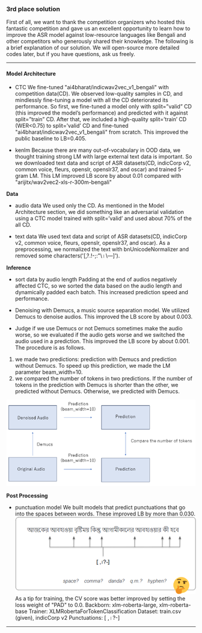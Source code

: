 ### 3rd place solution

First of all, we want to thank the competition organizers who hosted this fantastic competition and gave us an excellent opportunity to learn how to improve the ASR model against low-resource languages like Bengali and other competitors who generously shared their knowledge.
The following is a brief explanation of our solution. We will open-source more detailed codes later, but if you have questions, ask us freely.

---

#### Model Architecture

- CTC
  We fine-tuned "ai4bharat/indicwav2vec_v1_bengali" with competition data(CD).
  We observed low-quality samples in CD, and mindlessly fine-tuning a model with all the CD deteriorated its performance. So first, we fine-tuned a model only with split=”valid” CD (this improved the model’s performance) and predicted with it against split=”train” CD. After that, we included a high-quality split=’train’ CD (WER<0.75) to split=’valid’ CD and fine-tuned "ai4bharat/indicwav2vec_v1_bengali" from scratch.
  This improved the public baseline to LB=0.405.

- kenlm
  Because there are many out-of-vocabulary in OOD data, we thought training strong LM with large external text data is important. So we downloaded text data and script of ASR datasets(CD, indicCorp v2, common voice, fleurs, openslr, openslr37, and oscar) and trained 5-gram LM.
  This LM improved LB score by about 0.01 compared with "arijitx/wav2vec2-xls-r-300m-bengali"

<b>Data</b>

- audio data
  We used only the CD. As mentioned in the Model Architecture section, we did something like an adversarial validation using a CTC model trained with split=’valid’ and used about 70% of the all CD.

- text data
  We used text data and script of ASR datasets(CD, indicCorp v2, common voice, fleurs, openslr, openslr37, and oscar). As a preprocessing, we normalized the text with bnUnicodeNormalizer and removed some characters('[\,\?.!-\;:\"\।\—]').

<b>Inference</b>

- sort data by audio length
  Padding at the end of audios negatively affected CTC, so we sorted the data based on the audio length and dynamically padded each batch. This increased prediction speed and performance.

- Denoising with Demucs, a music source separation model.
  We utilized Demucs to denoise audios. This improved the LB score by about 0.003.

- Judge if we use Demucs or not
  Demucs sometimes make the audio worse, so we evaluated if the audio gets worse and we switched the audio used in a prediction. This improved the LB score by about 0.001.
  The procedure is as follows.

1.  we made two predictions: prediction with Demucs and prediction without Demucs. To speed up this prediction, we made the LM parameter beam_width=10.
2.  we compared the number of tokens in two predictions. If the number of tokens in the prediction with Demucs is shorter than the other, we predicted without Demucs. Otherwise, we predicted with Demucs.

![Image Description](image.png)

<b>Post Processing</b>

- punctuation model
  We built models that predict punctuations that go into the spaces between words. These improved LB by more than 0.030.
  ![Image Description](image2.png)
  As a tip for training, the CV score was better improved by setting the loss weight of "PAD" to 0.0.
  Backborn: xlm-roberta-large, xlm-roberta-base
  Trainer: XLMRobertaForTokenClassification
  Dataset: train.csv (given), indicCorp v2
  Punctuations: [ ,।?-]

---
